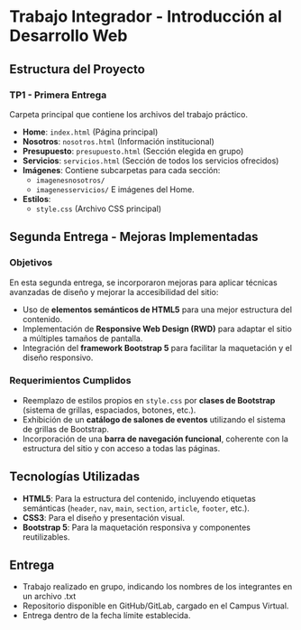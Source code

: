 # Trabajo Integrador - Introducción al Desarrollo Web

## Estructura del Proyecto

### TP1 - Primera Entrega
Carpeta principal que contiene los archivos del trabajo práctico.

- **Home**: `index.html` (Página principal)
- **Nosotros**: `nosotros.html` (Información institucional)
- **Presupuesto**: `presupuesto.html` (Sección elegida en grupo)
- **Servicios**: `servicios.html` (Sección de todos los servicios ofrecidos)
- **Imágenes**: Contiene subcarpetas para cada sección:
  - `imagenesnosotros/`
  - `imagenesservicios/` E imágenes del Home. 
- **Estilos**:
  - `style.css` (Archivo CSS principal)

## Segunda Entrega - Mejoras Implementadas

### Objetivos
En esta segunda entrega, se incorporaron mejoras para aplicar técnicas avanzadas de diseño y mejorar la accesibilidad del sitio:
- Uso de **elementos semánticos de HTML5** para una mejor estructura del contenido.
- Implementación de **Responsive Web Design (RWD)** para adaptar el sitio a múltiples tamaños de pantalla.
- Integración del **framework Bootstrap 5** para facilitar la maquetación y el diseño responsivo.

### Requerimientos Cumplidos
- Reemplazo de estilos propios en `style.css` por **clases de Bootstrap** (sistema de grillas, espaciados, botones, etc.).
- Exhibición de un **catálogo de salones de eventos** utilizando el sistema de grillas de Bootstrap.
- Incorporación de una **barra de navegación funcional**, coherente con la estructura del sitio y con acceso a todas las páginas.

## Tecnologías Utilizadas
- **HTML5**: Para la estructura del contenido, incluyendo etiquetas semánticas (`header`, `nav`, `main`, `section`, `article`, `footer`, etc.).
- **CSS3**: Para el diseño y presentación visual.
- **Bootstrap 5**: Para la maquetación responsiva y componentes reutilizables.

## Entrega
- Trabajo realizado en grupo, indicando los nombres de los integrantes en un archivo .txt
- Repositorio disponible en GitHub/GitLab, cargado en el Campus Virtual.
- Entrega dentro de la fecha límite establecida.